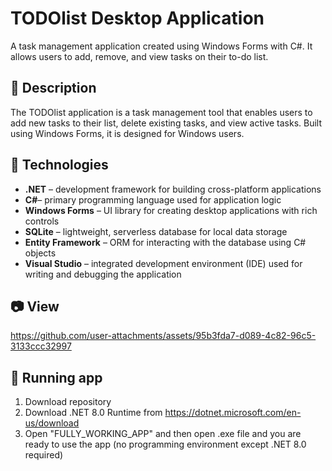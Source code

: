 # TODOlist Desktop Application

A task management application created using Windows Forms with C#. It allows users to add, remove, and view tasks on their to-do list.

## 📌 Description
The TODOlist application is a task management tool that enables users to add new tasks to their list, delete existing tasks, and view active tasks. Built using Windows Forms, it is designed for Windows users.

## 🎨 Technologies
- **.NET** – development framework for building cross-platform applications
- **C#**– primary programming language used for application logic
- **Windows Forms** – UI library for creating desktop applications with rich controls
- **SQLite** – lightweight, serverless database for local data storage
- **Entity Framework** – ORM for interacting with the database using C# objects
- **Visual Studio** – integrated development environment (IDE) used for writing and debugging the application

## 📷 View

https://github.com/user-attachments/assets/95b3fda7-d089-4c82-96c5-3133ccc32997
  

## 🚀 Running app
1. Download repository
2. Download .NET 8.0 Runtime from https://dotnet.microsoft.com/en-us/download
3. Open "FULLY_WORKING_APP" and then open .exe file and you are ready to use the app (no programming environment except .NET 8.0 required)
